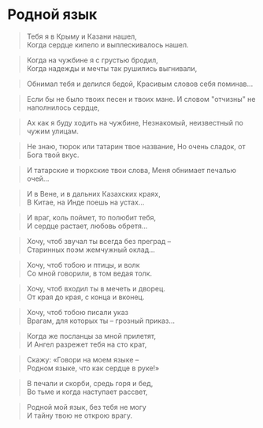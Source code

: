 # Родной язык 

> Тебя я в Крыму и Казани нашел,  
Когда сердце кипело и выплескивалось нашел.

> Когда на чужбине я с грустью бродил,  
Когда надежды и мечты так рушились выгнивали,

> Обнимал тебя и делился бедой,
Красивым словов себя поминав…

> Если бы не было твоих песен и твоих мане.
И словом "отчизны" не наполнилось сердце,

> Ах как я буду ходить на чужбине,
Незнакомый, неизвестный по чужим улицам.

> Не знаю, тюрок или татарин твое название,
Но очень сладок, от Бога твой вкус.

> И татарские и тюркские твои слова,
Меня обнимает печалью очей…

> И в Вене, и в дальних Казахских краях,  
В Китае, на Инде поешь на устах…

> И враг, коль поймет, то полюбит тебя,  
И сердце растает, любовь обретя…

> Хочу, чтоб звучал ты всегда без преград –  
Старинных поэм жемчужный оклад…

> Хочу, чтоб тобою и птицы, и волк  
Со мной говорили, в том ведая толк.

> Хочу, чтоб входил ты в мечеть и дворец.  
От края до края, с конца и вконец.

> Хочу, чтоб тобою писали указ  
Врагам, для которых ты – грозный приказ…

> Когда же посланцы за мной прилетят,  
И Ангел разрежет тебя на сто крат,

> Скажу: «Говори на моем языке –  
Родном языке, что как сердце в руке!»

> В печали и скорби, средь горя и бед,  
Во тьме и когда наступает рассвет,

> Родной мой язык, без тебя не могу  
И тайну твою не открою врагу.
